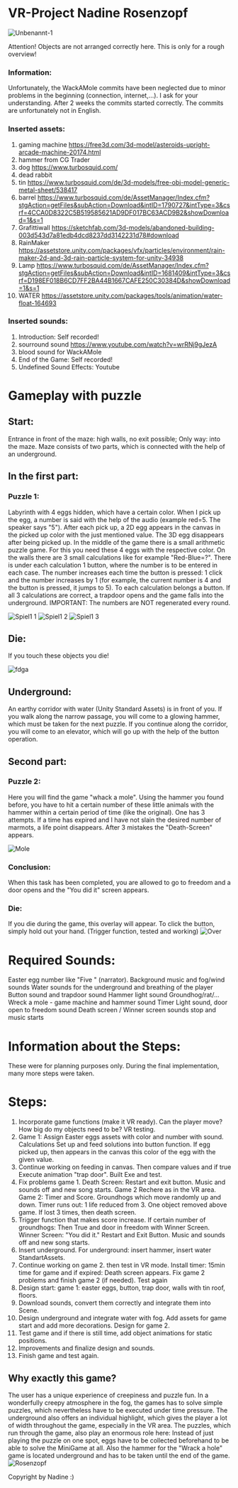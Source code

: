 # VR-Project Nadine Rosenzopf
 ![Unbenannt-1](https://user-images.githubusercontent.com/72389468/173933636-c494aaf7-4740-4ebf-82b5-d4db2ef1211a.jpg)

Attention! Objects are not arranged correctly here. This is only for a rough overview!


### Information:
Unfortunately, the WackAMole commits have been neglected due to minor problems in the beginning (connection, internet,...). I ask for your understanding. After 2 weeks the commits started correctly.
The commits are unfortunately not in English.

### Inserted assets:
1. gaming machine https://free3d.com/3d-model/asteroids-upright-arcade-machine-20174.html 
2. hammer from CG Trader
3. dog https://www.turbosquid.com/
4. dead rabbit
5. tin https://www.turbosquid.com/de/3d-models/free-obj-model-generic-metal-sheet/538417
6. barrel https://www.turbosquid.com/de/AssetManager/Index.cfm?stgAction=getFiles&subAction=Download&intID=1790727&intType=3&csrf=4CCA0D8322C5B519585621AD9DF017BC63ACD9B2&showDownload=1&s=1
7. Grafittiwall https://sketchfab.com/3d-models/abandoned-building-003d543d7a81edb4dcd8237dd3142231d78#download
8. RainMaker https://assetstore.unity.com/packages/vfx/particles/environment/rain-maker-2d-and-3d-rain-particle-system-for-unity-34938
9. Lamp https://www.turbosquid.com/de/AssetManager/Index.cfm?stgAction=getFiles&subAction=Download&intID=1681409&intType=3&csrf=D198EF018B6CD7FF2BA44B1667CAFE250C30384D&showDownload=1&s=1
10. WATER https://assetstore.unity.com/packages/tools/animation/water-float-164693

### Inserted sounds:
1. Introduction: Self recorded!
2. sourround sound https://www.youtube.com/watch?v=wrRNj9gJezA 
3. blood sound for WackAMole
5. End of the Game: Self recorded!
6. Undefined Sound Effects: Youtube




# Gameplay with puzzle
## Start: 
Entrance in front of the maze: high walls, no exit possible; Only way: into the maze.
Maze consists of two parts, which is connected with the help of an underground.
## In the first part:
### Puzzle 1:
Labyrinth with 4 eggs hidden, which have a certain color. When I pick up the egg, a number is said with the help of the audio (example red=5. The speaker says "5").
After each pick up, a 2D egg appears in the canvas in the picked up color with the just mentioned value.
The 3D egg disappears after being picked up.
In the middle of the game there is a small arithmetic puzzle game. For this you need these 4 eggs with the respective color. On the walls there are 3 small calculations like for example "Red-Blue=?". There is under each calculation 1 button, where the number is to be entered in each case. The number increases each time the button is pressed: 1 click and the number increases by 1 (for example, the current number is 4 and the button is pressed, it jumps to 5). To each calculation belongs a button. If all 3 calculations are correct, a trapdoor opens and the game falls into the underground. IMPORTANT: The numbers are NOT regenerated every round.

![Spiel1 1](https://user-images.githubusercontent.com/72389468/164445084-e431bc2e-37f3-4384-a692-1c218f73879d.JPG)
![Spiel1 2](https://user-images.githubusercontent.com/72389468/164445135-5c37fb3a-cf6b-4b99-ab7f-3fc9880b31cc.JPG)
![Spiel1 3](https://user-images.githubusercontent.com/72389468/164445160-70c48221-05a8-4129-a57b-dcef425cf59f.JPG)

## Die:
If you touch these objects you die!

![fdga](https://user-images.githubusercontent.com/72389468/173935146-facb256a-e0b2-4f93-86c7-cf7db9a6cbf2.jpg)



## Underground:
An earthy corridor with water (Unity Standard Assets) is in front of you. If you walk along the narrow passage, you will come to a glowing hammer, which must be taken for the next puzzle. If you continue along the corridor, you will come to an elevator, which will go up with the help of the button operation.

## Second part:

### Puzzle 2:
Here you will find the game "whack a mole". Using the hammer you found before, you have to hit a certain number of these little animals with the hammer within a certain period of time (like the original). One has 3 attempts. If a time has expired and I have not slain the desired number of marmots, a life point disappears. After 3 mistakes the "Death-Screen" appears.

![Mole](https://user-images.githubusercontent.com/72389468/164448619-148da3d0-cd03-49e5-bd5c-ffd5380443d4.png)

### Conclusion:
When this task has been completed, you are allowed to go to freedom and a door opens and the "You did it" screen appears.

### Die:
If you die during the game, this overlay will appear.
To click the button, simply hold out your hand.
(Trigger function, tested and working)
![Over](https://user-images.githubusercontent.com/72389468/173938702-cd9989fe-8010-4182-90d0-c51e0b9bfec2.JPG)



# Required Sounds:
Easter egg number like "Five " (narrator).
Background music and fog/wind sounds
Water sounds for the underground and breathing of the player
Button sound and trapdoor sound
Hammer light sound
Groundhog/rat/...
Wreck a mole - game machine and hammer sound
Timer Light sound, door open to freedom sound
Death screen / Winner screen sounds stop and music starts

# Information about the Steps:
These were for planning purposes only.
During the final implementation, many more steps were taken.

# Steps: 
1. Incorporate game functions (make it VR ready). Can the player move?
How big do my objects need to be? VR testing.
2. Game 1: Assign Easter eggs assets with color and number with sound. Calculations
Set up and feed solutions into button function. If egg picked up, then appears
in the canvas this color of the egg with the given value.
3. Continue working on feeding in canvas. Then compare values and if true
Execute animation "trap door". Built Exe and test.
4. Fix problems game 1.
Death Screen: Restart and exit button. Music and sounds off and new song starts.
Game 2 Rechere as in the VR area.
Game 2: Timer and Score. Groundhogs which move randomly up and down. Timer
runs out: 1 life reduced from 3. One object removed above game. If lost 3 times,
then death screen.
6. Trigger function that makes score increase. If certain number of groundhogs:
Then True and door in freedom with Winner Screen. Winner Screen: "You did it."
Restart and Exit Button. Music and sounds off and new song starts.
7. Insert underground. For underground: insert hammer, insert water StandartAssets.
8. Continue working on game 2. then test in VR mode. Install timer: 15min time for game and if expired: Death screen appears.
Fix game 2 problems and finish game 2 (if needed). Test again
10. Design start: game 1: easter eggs, button, trap door, walls with tin roof, floors.
11. Download sounds, convert them correctly and integrate them into Scene.
12. Design underground and integrate water with fog. Add assets for game start and
add more decorations. Design for game 2.
13. Test game and if there is still time, add object animations for static positions.
14. Improvements and finalize design and sounds.
15. Finish game and test again.



## Why exactly this game?
The user has a unique experience of creepiness and puzzle fun. In a wonderfully creepy atmosphere in the fog, the games has to solve simple puzzles, which nevertheless have to be executed under time pressure. The underground also offers an individual highlight, which gives the player a lot of width throughout the game, especially in the VR area. The puzzles, which run through the game, also play an enormous role here: Instead of just playing the puzzle on one spot, eggs have to be collected beforehand to be able to solve the MiniGame at all. Also the hammer for the "Wrack a hole" game is located underground and has to be taken until the end of the game.
![Rosenzopf](https://user-images.githubusercontent.com/72389468/174569773-e73fdaa3-127f-49be-954d-fd2b8eeaa26b.JPG)


Copyright by Nadine :)
